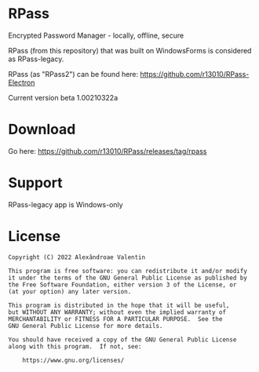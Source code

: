 # RPass
Encrypted Password Manager - locally, offline, secure

RPass (from this repository) that was built on WindowsForms is considered as RPass-legacy.

RPass (as "RPass2") can be found here: https://github.com/r13010/RPass-Electron

Current version beta 1.00210322a

# Download 
Go here: https://github.com/r13010/RPass/releases/tag/rpass

# Support
RPass-legacy app is Windows-only

# License

	Copyright (C) 2022 Alexăndroae Valentin

    This program is free software: you can redistribute it and/or modify
    it under the terms of the GNU General Public License as published by
    the Free Software Foundation, either version 3 of the License, or
    (at your option) any later version.

    This program is distributed in the hope that it will be useful,
    but WITHOUT ANY WARRANTY; without even the implied warranty of
    MERCHANTABILITY or FITNESS FOR A PARTICULAR PURPOSE.  See the
    GNU General Public License for more details.

    You should have received a copy of the GNU General Public License
    along with this program.  If not, see:

		https://www.gnu.org/licenses/
